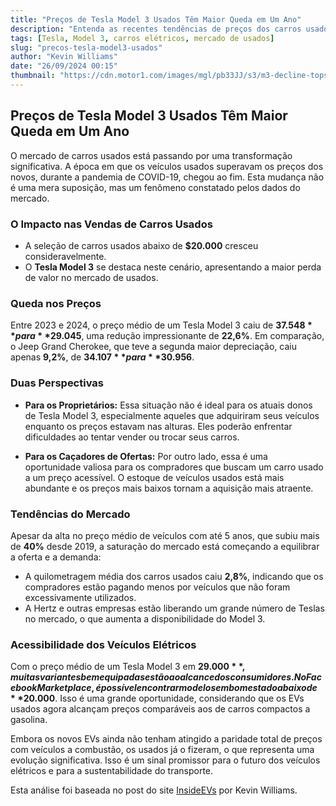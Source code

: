 ```yaml
---
title: "Preços de Tesla Model 3 Usados Têm Maior Queda em Um Ano"
description: "Entenda as recentes tendências de preços dos carros usados, com foco especial no Tesla Model 3."
tags: [Tesla, Model 3, carros elétricos, mercado de usados]
slug: "precos-tesla-model3-usados"
author: "Kevin Williams"
date: "26/09/2024 00:15"
thumbnail: "https://cdn.motor1.com/images/mgl/pb33JJ/s3/m3-decline-topshot.jpg"
---
```


## Preços de Tesla Model 3 Usados Têm Maior Queda em Um Ano

O mercado de carros usados está passando por uma transformação significativa. A época em que os veículos usados superavam os preços dos novos, durante a pandemia de COVID-19, chegou ao fim. Esta mudança não é uma mera suposição, mas um fenômeno constatado pelos dados do mercado.

### O Impacto nas Vendas de Carros Usados

- A seleção de carros usados abaixo de **$20.000** cresceu consideravelmente.
- O **Tesla Model 3** se destaca neste cenário, apresentando a maior perda de valor no mercado de usados.

### Queda nos Preços

Entre 2023 e 2024, o preço médio de um Tesla Model 3 caiu de **$37.548** para **$29.045**, uma redução impressionante de **22,6%**. Em comparação, o Jeep Grand Cherokee, que teve a segunda maior depreciação, caiu apenas **9,2%**, de **$34.107** para **$30.956**.

### Duas Perspectivas

- **Para os Proprietários:** Essa situação não é ideal para os atuais donos de Tesla Model 3, especialmente aqueles que adquiriram seus veículos enquanto os preços estavam nas alturas. Eles poderão enfrentar dificuldades ao tentar vender ou trocar seus carros.
  
- **Para os Caçadores de Ofertas:** Por outro lado, essa é uma oportunidade valiosa para os compradores que buscam um carro usado a um preço acessível. O estoque de veículos usados está mais abundante e os preços mais baixos tornam a aquisição mais atraente.

### Tendências do Mercado

Apesar da alta no preço médio de veículos com até 5 anos, que subiu mais de **40%** desde 2019, a saturação do mercado está começando a equilibrar a oferta e a demanda:

- A quilometragem média dos carros usados caiu **2,8%**, indicando que os compradores estão pagando menos por veículos que não foram excessivamente utilizados.
- A Hertz e outras empresas estão liberando um grande número de Teslas no mercado, o que aumenta a disponibilidade do Model 3.

### Acessibilidade dos Veículos Elétricos

Com o preço médio de um Tesla Model 3 em **$29.000**, muitas variantes bem equipadas estão ao alcance dos consumidores. No Facebook Marketplace, é possível encontrar modelos em bom estado abaixo de **$20.000**. Isso é uma grande oportunidade, considerando que os EVs usados agora alcançam preços comparáveis aos de carros compactos a gasolina.

Embora os novos EVs ainda não tenham atingido a paridade total de preços com veículos a combustão, os usados já o fizeram, o que representa uma evolução significativa. Isso é um sinal promissor para o futuro dos veículos elétricos e para a sustentabilidade do transporte.

Esta análise foi baseada no post do site [InsideEVs](https://insideevs.com/news/734989/tesla-model-3-used-price-drop/) por Kevin Williams.
